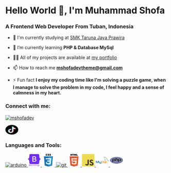 <h1>Hello World 👋, I'm Muhammad Shofa</h1>
<h3>A Frontend Web Developer From Tuban, Indonesia</h3>

- 🔭 I'm currently studying at [SMK Taruna Jaya Prawira](https://smktjp.sch.id/)

- 🌱 I’m currently learning **PHP & Database MySql**

- 👨‍💻 All of my projects are available at [my portfolio](https://mshofadev.vercel.app/)

- 📫 How to reach me **mshofadevtheme@gmail.com**

- ⚡ Fun fact **I enjoy my coding time like I'm solving a puzzle game, when I manage to solve the problem in my code, I feel happy and a sense of calmness in my heart.**

<h3 align="left">Connect with me:</h3>
<p align="left">
<a href="https://instagram.com/mshofadev" target="blank"><img align="center" src="https://raw.githubusercontent.com/rahuldkjain/github-profile-readme-generator/master/src/images/icons/Social/instagram.svg" alt="mshofadev" height="30" width="40" /></a>
</p>
<p align="left">
<a href="https://tiktok.com/@mshofadev" target="blank"><img align="center" src="tiktok.jfif" alt="mshofadev" height="30" width="40" /></a>
</p>

<h3 align="left">Languages and Tools:</h3>
<p align="left"> <a href="https://www.arduino.cc/" target="_blank" rel="noreferrer"> <img src="https://cdn.worldvectorlogo.com/logos/arduino-1.svg" alt="arduino" width="40" height="40"/> </a> <a href="https://getbootstrap.com" target="_blank" rel="noreferrer"> <img src="https://raw.githubusercontent.com/devicons/devicon/master/icons/bootstrap/bootstrap-plain-wordmark.svg" alt="bootstrap" width="40" height="40"/> </a> <a href="https://www.w3schools.com/css/" target="_blank" rel="noreferrer"> <img src="https://raw.githubusercontent.com/devicons/devicon/master/icons/css3/css3-original-wordmark.svg" alt="css3" width="40" height="40"/> </a> <a href="https://git-scm.com/" target="_blank" rel="noreferrer"> <img src="https://www.vectorlogo.zone/logos/git-scm/git-scm-icon.svg" alt="git" width="40" height="40"/> </a> <a href="https://www.w3.org/html/" target="_blank" rel="noreferrer"> <img src="https://raw.githubusercontent.com/devicons/devicon/master/icons/html5/html5-original-wordmark.svg" alt="html5" width="40" height="40"/> </a> <a href="https://developer.mozilla.org/en-US/docs/Web/JavaScript" target="_blank" rel="noreferrer"> <img src="https://raw.githubusercontent.com/devicons/devicon/master/icons/javascript/javascript-original.svg" alt="javascript" width="40" height="40"/> </a> <a href="https://www.mysql.com/" target="_blank" rel="noreferrer"> <img src="https://raw.githubusercontent.com/devicons/devicon/master/icons/mysql/mysql-original-wordmark.svg" alt="mysql" width="40" height="40"/> </a> <a href="https://www.php.net" target="_blank" rel="noreferrer"> <img src="https://raw.githubusercontent.com/devicons/devicon/master/icons/php/php-original.svg" alt="php" width="40" height="40"/> </a> </p>
